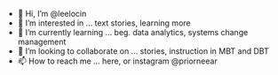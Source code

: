 - 👋 Hi, I’m @leelocin
- 👀 I’m interested in ... text stories, learning more
- 🌱 I’m currently learning ... beg. data analytics, systems change management
- 💞️ I’m looking to collaborate on ... stories, instruction in MBT and DBT
- 📫 How to reach me ... here, or instagram @priorneear

<!---
leelocin/leelocin is a ✨ special ✨ repository because its `README.md` (this file) appears on your GitHub profile.
You can click the Preview link to take a look at your changes.
--->
